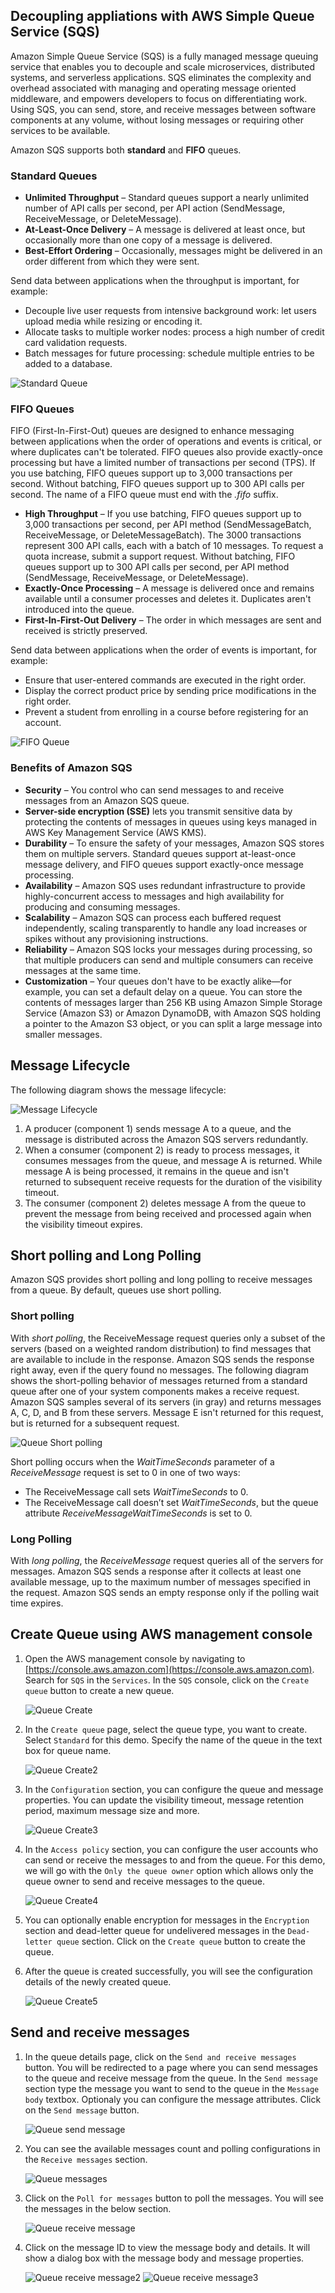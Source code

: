 ## Decoupling appliations with AWS Simple Queue Service (SQS)
Amazon Simple Queue Service (SQS) is a fully managed message queuing service that enables you to decouple and scale microservices, distributed systems, and serverless applications. SQS eliminates the complexity and overhead associated with managing and operating message oriented middleware, and empowers developers to focus on differentiating work. Using SQS, you can send, store, and receive messages between software components at any volume, without losing messages or requiring other services to be available.

Amazon SQS supports both **standard** and **FIFO** queues. 
### Standard Queues
* **Unlimited Throughput** – Standard queues support a nearly unlimited number of API calls per second, per API action (SendMessage, ReceiveMessage, or DeleteMessage).
* **At-Least-Once Delivery** – A message is delivered at least once, but occasionally more than one copy of a message is delivered.
* **Best-Effort Ordering** – Occasionally, messages might be delivered in an order different from which they were sent.

Send data between applications when the throughput is important, for example:
* Decouple live user requests from intensive background work: let users upload media while resizing or encoding it.
* Allocate tasks to multiple worker nodes: process a high number of credit card validation requests.
* Batch messages for future processing: schedule multiple entries to be added to a database.

![Standard Queue](images/sqs-std.png)
### FIFO Queues
FIFO (First-In-First-Out) queues are designed to enhance messaging between applications when the order of operations and events is critical, or where duplicates can't be tolerated. FIFO queues also provide exactly-once processing but have a limited number of transactions per second (TPS). If you use batching, FIFO queues support up to 3,000 transactions per second. Without batching, FIFO queues support up to 300 API calls per second. The name of a FIFO queue must end with the *.fifo* suffix.

* **High Throughput** – If you use batching, FIFO queues support up to 3,000 transactions per second, per API method (SendMessageBatch, ReceiveMessage, or DeleteMessageBatch). The 3000 transactions represent 300 API calls, each with a batch of 10 messages. To request a quota increase, submit a support request. Without batching, FIFO queues support up to 300 API calls per second, per API method (SendMessage, ReceiveMessage, or DeleteMessage).
* **Exactly-Once Processing** – A message is delivered once and remains available until a consumer processes and deletes it. Duplicates aren't introduced into the queue.
* **First-In-First-Out Delivery** – The order in which messages are sent and received is strictly preserved.

Send data between applications when the order of events is important, for example:
* Ensure that user-entered commands are executed in the right order.
* Display the correct product price by sending price modifications in the right order.
* Prevent a student from enrolling in a course before registering for an account.

![FIFO Queue](images/sqs-fifo.png)

### Benefits of Amazon SQS
* **Security** – You control who can send messages to and receive messages from an Amazon SQS queue.
* **Server-side encryption (SSE)** lets you transmit sensitive data by protecting the contents of messages in queues using keys managed in AWS Key Management Service (AWS KMS).
* **Durability** – To ensure the safety of your messages, Amazon SQS stores them on multiple servers. Standard queues support at-least-once message delivery, and FIFO queues support exactly-once message processing.
* **Availability** – Amazon SQS uses redundant infrastructure to provide highly-concurrent access to messages and high availability for producing and consuming messages.
* **Scalability** – Amazon SQS can process each buffered request independently, scaling transparently to handle any load increases or spikes without any provisioning instructions.
* **Reliability** – Amazon SQS locks your messages during processing, so that multiple producers can send and multiple consumers can receive messages at the same time.
* **Customization** – Your queues don't have to be exactly alike—for example, you can set a default delay on a queue. You can store the contents of messages larger than 256 KB using Amazon Simple Storage Service (Amazon S3) or Amazon DynamoDB, with Amazon SQS holding a pointer to the Amazon S3 object, or you can split a large message into smaller messages.

## Message Lifecycle
The following diagram shows the message lifecycle:

![Message Lifecycle](images/sqs-message-lifecycle.png)

1) A producer (component 1) sends message A to a queue, and the message is distributed across the Amazon SQS servers redundantly.
2) When a consumer (component 2) is ready to process messages, it consumes messages from the queue, and message A is returned. While message A is being processed, it remains in the queue and isn't returned to subsequent receive requests for the duration of the visibility timeout.
3) The consumer (component 2) deletes message A from the queue to prevent the message from being received and processed again when the visibility timeout expires.

## Short polling and Long Polling
Amazon SQS provides short polling and long polling to receive messages from a queue. By default, queues use short polling.
### Short polling
With *short polling*, the ReceiveMessage request queries only a subset of the servers (based on a weighted random distribution) to find messages that are available to include in the response. Amazon SQS sends the response right away, even if the query found no messages. The following diagram shows the short-polling behavior of messages returned from a standard queue after one of your system components makes a receive request. Amazon SQS samples several of its servers (in gray) and returns messages A, C, D, and B from these servers. Message E isn't returned for this request, but is returned for a subsequent request.

![Queue Short polling](images/sqs-shortpolling.png)

Short polling occurs when the *WaitTimeSeconds* parameter of a *ReceiveMessage* request is set to 0 in one of two ways:
* The ReceiveMessage call sets *WaitTimeSeconds* to 0.
* The ReceiveMessage call doesn’t set *WaitTimeSeconds*, but the queue attribute *ReceiveMessageWaitTimeSeconds* is set to 0.
### Long Polling
With *long polling*, the *ReceiveMessage* request queries all of the servers for messages. Amazon SQS sends a response after it collects at least one available message, up to the maximum number of messages specified in the request. Amazon SQS sends an empty response only if the polling wait time expires.

## Create Queue using AWS management console
1) Open the AWS management console by navigating to [https://console.aws.amazon.com](https://console.aws.amazon.com). Search for `SQS` in the `Services`. In the `SQS` console, click on the `Create queue` button to create a new queue.

    ![Queue Create](images/sqs-create1.png)

2) In the `Create queue` page, select the queue type, you want to create. Select `Standard` for this demo. Specify the name of the queue in the text box for queue name.

    ![Queue Create2](images/sqs-create2.png)

3) In the `Configuration` section, you can configure the queue and message properties. You can update the visibility timeout, message retention period, maximum message size and more.

    ![Queue Create3](images/sqs-create3.png)

4) In the `Access policy` section, you can configure the user accounts who can send or receive the messages to and from the queue. For this demo, we will go with the `Only the queue owner` option which allows only the queue owner to send and receive messages to the queue.

    ![Queue Create4](images/sqs-create4.png)

5) You can optionally enable encryption for messages in the `Encryption` section and dead-letter queue for undelivered messages in the `Dead-letter queue` section. Click on the `Create queue` button to create the queue.
6) After the queue is created successfully, you will see the configuration details of the newly created queue.

    ![Queue Create5](images/sqs-create5.png)

## Send and receive messages
1) In the queue details page, click on the `Send and receive messages` button. You will be redirected to a page where you can send messages to the queue and receive message from the queue. In the `Send message` section type the message you want to send to the queue in the `Message body` textbox. Optionaly you can configure the message attributes. Click on the `Send message` button.

    ![Queue send message](images/sqs-send.png)

2) You can see the available messages count and polling configurations in the `Receive messages` section.

    ![Queue messages](images/sqs-messages.png)

3) Click on the `Poll for messages` button to poll the messages. You will see the messages in the below section.

    ![Queue receive message](images/sqs-receive1.png)

4) Click on the message ID to view the message body and details. It will show a dialog box with the message body and message properties.

    ![Queue receive message2](images/sqs-receive2.png)
    ![Queue receive message3](images/sqs-receive3.png)

